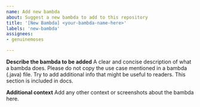```yaml
---
name: Add new bambda
about: Suggest a new bambda to add to this repository
title: '[New Bambda] <your-bambda-name-here>'
labels: 'new-bambda'
assignees: 
- genuinemoses

---
```


**Describe the bambda to be added**
A clear and concise description of what a bambda does. 
Please do not copy the use case mentioned in a bambda (.java) file.
Try to add additional info that might be useful to readers.
This section is included in docs.

**Additional context**
Add any other context or screenshots about the bambda here.
